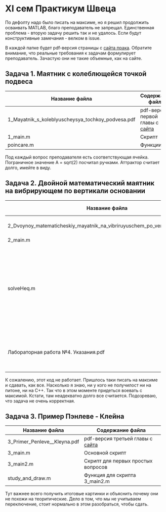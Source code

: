 # XI сем Практикум Швеца
По дефолту надо было писать на максиме, но я решил продолжить осваивать MATLAB, благо преподаватель не запрещал. Единственная проблема - вторую задачу решить так и не удалось. Если будут конструктивные замечания - велком в issue. 

В каждой папке будет pdf-версия страницы с [сайта прака](http://158.250.33.65/~shvetz/practicum/Practicum.xhtml). 
Обратите внимание, что реальные требования к задачам формулирует преподаватель. Зачастую они не такие объемные, как на сайте.

## Задача 1. Маятник с колеблющейся точкой подвеса

Название файла  | Содержание файла
----------------|----------------------
1_Mayatnik_s_koleblyuscheysya_tochkoy_podvesa.pdf      | pdf-версия первой главы с [сайта](http://158.250.33.65/~shvetz/practicum/Practicum.xhtml)
1_main.m       | Скрипт
poincare.m   | Функции

Под каждый вопрос преподавателя есть соответствующая ячейка. Пограничное значение A = sqrt(2) посчитал ручками. Аттрактор считает долго, имейте в виду.

## Задача 2. Двойной математический маятник на вибрирующем по вертикали основании

Название файла  | Содержание файла
----------------|----------------------
2_Dvoynoy_matematicheskiy_mayatnik_na_vibriruyuschem_po_vertikali_osnovanii.pdf     | pdf-версия второй главы с [сайта](http://158.250.33.65/~shvetz/practicum/Practicum.xhtml)
2_main.m       | Скрипт
solveHeq.m   | Берет символьные уравнения Гамильтона, пишет функцию правых частей, решает систему дифуров с этими правыми частями
Лабораторная работа №4. Указания.pdf   | Полезная методичка по символьным вычислениям на MATLAB

К сожалению, этот код не работает. Пришлось таки писать на максиме и сдавать, как все. Насколько я знаю, ни у кого не получилост ни на питоне, ни на C++. Так что в этом моменте придеться воевать с максимой. Кстати, там неадекватно долго все считается. Подозреваю, что задача не очень корректная.

## Задача 3. Пример Пэнлеве - Клейна

Название файла  | Содержание файла
----------------|----------------------
3_Primer_Penleve__Kleyna.pdf      | pdf-версия третьей главы с [сайта](http://158.250.33.65/~shvetz/practicum/Practicum.xhtml)
3_main.m       | Основной скрипт
3_main2.m   | Скрипт для первых простых вопросов
study_and_draw.m   | Функция для скрипта 3_main2.m

Тут важнее всего получить итоговые картинки и объяснить почему они не похожи на теоритические. Дело в том, что мы не учитываем переключение, стоит нормально в этом разобраться, чтобы сдать.
